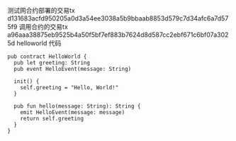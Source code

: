 测试网合约部署的交易tx d131683acfd950205a0d3a54ee3038a5b9bbaab8853d579c7d34afc6a7d575f9
调用合约的交易tx      a96aaa38875eb9525b4a50f5bf7ef883b7624d8d587cc2ebf671c6bf07a3025d
helloworld 代码
```
pub contract HelloWorld {
  pub let greeting: String
  pub event HelloEvent(message: String)

  init() {
    self.greeting = "Hello, World!"
  }

  pub fun hello(message: String): String {
    emit HelloEvent(message: message)
    return self.greeting
  }
}
```